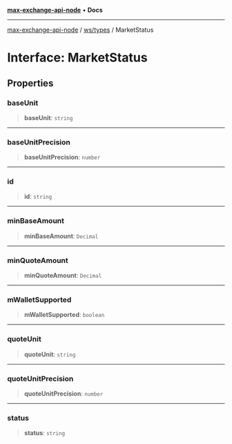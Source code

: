 [**max-exchange-api-node**](../../../README.md) • **Docs**

***

[max-exchange-api-node](../../../modules.md) / [ws/types](../README.md) / MarketStatus

# Interface: MarketStatus

## Properties

### baseUnit

> **baseUnit**: `string`

***

### baseUnitPrecision

> **baseUnitPrecision**: `number`

***

### id

> **id**: `string`

***

### minBaseAmount

> **minBaseAmount**: `Decimal`

***

### minQuoteAmount

> **minQuoteAmount**: `Decimal`

***

### mWalletSupported

> **mWalletSupported**: `boolean`

***

### quoteUnit

> **quoteUnit**: `string`

***

### quoteUnitPrecision

> **quoteUnitPrecision**: `number`

***

### status

> **status**: `string`
